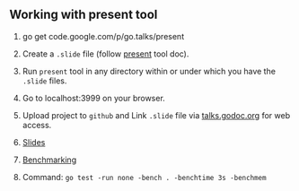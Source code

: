 ## Working with present tool

1. go get code.google.com/p/go.talks/present

2. Create a `.slide` file (follow [present](https://godoc.org/golang.org/x/tools/present) tool doc).

3. Run `present` tool in any directory within or under which you have the `.slide` files.

4. Go to localhost:3999 on your browser.

5. Upload project to `github` and Link `.slide` file via [talks.godoc.org](https://talks.godoc.org/) for web access.

6. [Slides](https://talks.godoc.org/github.com/g-kutty/go-testing/testing.slide)

7. [Benchmarking](https://golang.org/pkg/testing/#hdr-Benchmarks)

8. Command: `go test -run none -bench . -benchtime 3s -benchmem`
